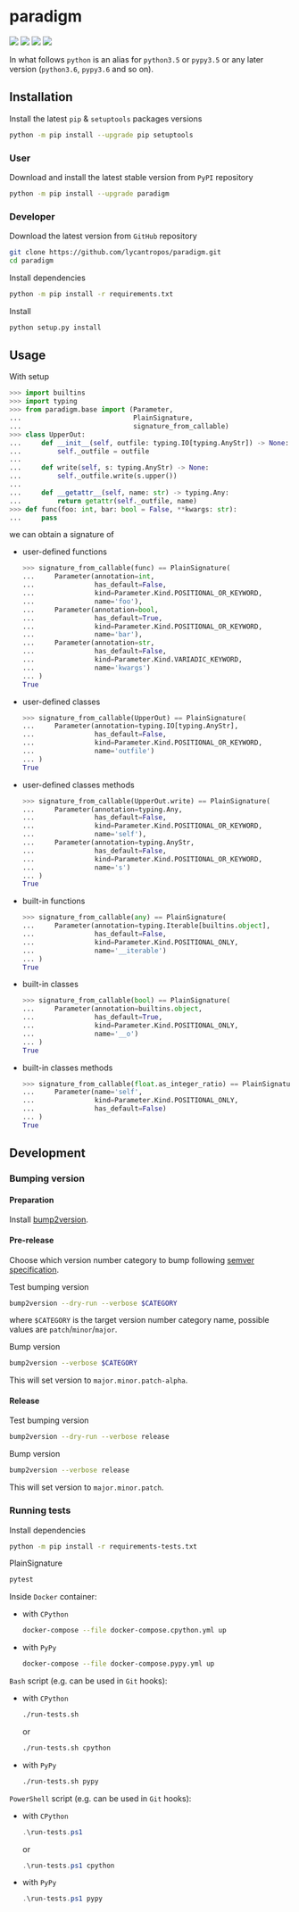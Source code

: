 paradigm
========

[![](https://github.com/lycantropos/paradigm/workflows/CI/badge.svg)](https://github.com/lycantropos/paradigm/actions/workflows/ci.yml "Github Actions")
[![](https://codecov.io/gh/lycantropos/paradigm/branch/master/graph/badge.svg)](https://codecov.io/gh/lycantropos/paradigm "Codecov")
[![](https://img.shields.io/github/license/lycantropos/paradigm.svg)](https://github.com/lycantropos/paradigm/blob/master/LICENSE "License")
[![](https://badge.fury.io/py/paradigm.svg)](https://badge.fury.io/py/paradigm "PyPI")

In what follows `python` is an alias for `python3.5` or `pypy3.5`
or any later version (`python3.6`, `pypy3.6` and so on).

Installation
------------

Install the latest `pip` & `setuptools` packages versions
```bash
python -m pip install --upgrade pip setuptools
```

### User

Download and install the latest stable version from `PyPI` repository
```bash
python -m pip install --upgrade paradigm
```

### Developer

Download the latest version from `GitHub` repository
```bash
git clone https://github.com/lycantropos/paradigm.git
cd paradigm
```

Install dependencies
```bash
python -m pip install -r requirements.txt
```

Install
```bash
python setup.py install
```

Usage
-----

With setup
```python
>>> import builtins
>>> import typing
>>> from paradigm.base import (Parameter,
...                            PlainSignature,
...                            signature_from_callable)
>>> class UpperOut:
...     def __init__(self, outfile: typing.IO[typing.AnyStr]) -> None:
...         self._outfile = outfile
... 
...     def write(self, s: typing.AnyStr) -> None:
...         self._outfile.write(s.upper())
... 
...     def __getattr__(self, name: str) -> typing.Any:
...         return getattr(self._outfile, name)
>>> def func(foo: int, bar: bool = False, **kwargs: str):
...     pass

```
we can obtain a signature of
- user-defined functions
  ```python
  >>> signature_from_callable(func) == PlainSignature(
  ...     Parameter(annotation=int,
  ...               has_default=False,
  ...               kind=Parameter.Kind.POSITIONAL_OR_KEYWORD,
  ...               name='foo'),
  ...     Parameter(annotation=bool,
  ...               has_default=True,
  ...               kind=Parameter.Kind.POSITIONAL_OR_KEYWORD,
  ...               name='bar'),
  ...     Parameter(annotation=str,
  ...               has_default=False,
  ...               kind=Parameter.Kind.VARIADIC_KEYWORD,
  ...               name='kwargs')
  ... )
  True
  
  ```
- user-defined classes
  ```python
  >>> signature_from_callable(UpperOut) == PlainSignature(
  ...     Parameter(annotation=typing.IO[typing.AnyStr],
  ...               has_default=False,
  ...               kind=Parameter.Kind.POSITIONAL_OR_KEYWORD,
  ...               name='outfile')
  ... )
  True
  
  ```
- user-defined classes methods
  ```python
  >>> signature_from_callable(UpperOut.write) == PlainSignature(
  ...     Parameter(annotation=typing.Any,
  ...               has_default=False,
  ...               kind=Parameter.Kind.POSITIONAL_OR_KEYWORD,
  ...               name='self'),
  ...     Parameter(annotation=typing.AnyStr,
  ...               has_default=False,
  ...               kind=Parameter.Kind.POSITIONAL_OR_KEYWORD,
  ...               name='s')
  ... )
  True
  
  ```
- built-in functions
  ```python
  >>> signature_from_callable(any) == PlainSignature(
  ...     Parameter(annotation=typing.Iterable[builtins.object],
  ...               has_default=False,
  ...               kind=Parameter.Kind.POSITIONAL_ONLY,
  ...               name='__iterable')
  ... )
  True
  
  ```
- built-in classes
  ```python
  >>> signature_from_callable(bool) == PlainSignature(
  ...     Parameter(annotation=builtins.object,
  ...               has_default=True,
  ...               kind=Parameter.Kind.POSITIONAL_ONLY,
  ...               name='__o')
  ... )
  True
  
  ```
- built-in classes methods
  ```python
  >>> signature_from_callable(float.as_integer_ratio) == PlainSignature(
  ...     Parameter(name='self',
  ...               kind=Parameter.Kind.POSITIONAL_ONLY,
  ...               has_default=False)
  ... )
  True
  
  ```

Development
-----------

### Bumping version

#### Preparation

Install
[bump2version](https://github.com/c4urself/bump2version#installation).

#### Pre-release

Choose which version number category to bump following [semver
specification](http://semver.org/).

Test bumping version
```bash
bump2version --dry-run --verbose $CATEGORY
```

where `$CATEGORY` is the target version number category name, possible
values are `patch`/`minor`/`major`.

Bump version
```bash
bump2version --verbose $CATEGORY
```

This will set version to `major.minor.patch-alpha`. 

#### Release

Test bumping version
```bash
bump2version --dry-run --verbose release
```

Bump version
```bash
bump2version --verbose release
```

This will set version to `major.minor.patch`.

### Running tests

Install dependencies
```bash
python -m pip install -r requirements-tests.txt
```

PlainSignature
```bash
pytest
```

Inside `Docker` container:
- with `CPython`
  ```bash
  docker-compose --file docker-compose.cpython.yml up
  ```
- with `PyPy`
  ```bash
  docker-compose --file docker-compose.pypy.yml up
  ```

`Bash` script (e.g. can be used in `Git` hooks):
- with `CPython`
  ```bash
  ./run-tests.sh
  ```
  or
  ```bash
  ./run-tests.sh cpython
  ```

- with `PyPy`
  ```bash
  ./run-tests.sh pypy
  ```

`PowerShell` script (e.g. can be used in `Git` hooks):
- with `CPython`
  ```powershell
  .\run-tests.ps1
  ```
  or
  ```powershell
  .\run-tests.ps1 cpython
  ```
- with `PyPy`
  ```powershell
  .\run-tests.ps1 pypy
  ```
